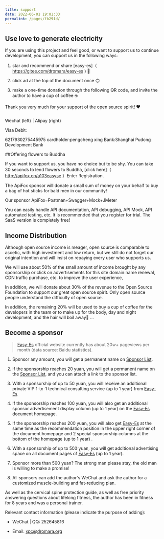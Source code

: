 ```yaml
---
title: support
date: 2022-06-01 19:01:33
permalink: /pages/fb291d/
---
```


## Use love to generate electricity

If you are using this project and feel good, or want to support us to continue development, you can support us in the following ways:

1. star and recommend or share [easy-es]（ https://gitee.com/dromara/easy-es ) 🚀

2. click ad at the top of the document once 🙃

3. make a one-time donation through the following QR code, and invite the author to have a cup of coffee ☕ ️

Thank you very much for your support of the open source spirit! ❤️

<img :src="$withBase('/img/vx-donate.png')" style="zoom: 95%"><img :src="$withBase('/img/alipay-donate.png')" style="zoom: 95%">

Wechat (left) | Alipay (right)

Visa Debit:

6217930275445975 cardholder:pengcheng xing Bank:Shanghai Pudong Development Bank

##Offering flowers to Buddha

If you want to support us, you have no choice but to be shy. You can take 30 seconds to lend flowers to Buddha, [click here]（ http://apifox.cn/a103easyse ）Enter Registration.

The ApiFox sponsor will donate a small sum of money on your behalf to buy a bag of hot sticks for bald men in our community!

Our sponsor ApiFox=Postman+Swagger+Mock+JMeter

You can easily handle API documentation, API debugging, API Mock, API automated testing, etc. It is recommended that you register for trial. The SaaS version is completely free!

## Income Distribution

Although open source income is meager, open source is comparable to ascetic, with high investment and low return, but we still do not forget our original intention and will insist on repaying every user who supports us.

We will use about 50% of the small amount of income brought by any sponsorship or click on advertisements for this site domain name renewal, CDN traffic purchase, etc. to improve the user experience,

In addition, we will donate about 30% of the revenue to the Open Source Foundation to support our great open source spirit. Only open source people understand the difficulty of open source.

In addition, the remaining 20% will be used to buy a cup of coffee for the developers in the team or to make up for the body, day and night development, and the hair will boil away👴 ...

## Become a sponsor

> [Easy-Es](https://easy-es.cn/) official website currently has about 20w+ pageviews per month (data source: Baidu statistics).

1. Sponsor any amount, you will get a permanent name on [Sponsor List](/pages/b52ac5/).

2. If the sponsorship reaches 20 yuan, you will get a permanent name on the [Sponsor List](/pages/b52ac5/), and you can attach a link to the sponsor list.

3. With a sponsorship of up to 50 yuan, you will receive an additional private VIP 1-to-1 technical consulting service (up to 1 year) from [Easy-Es](https://easy-es.cn/).

4. If the sponsorship reaches 100 yuan, you will also get an additional sponsor advertisement display column (up to 1 year) on the [Easy-Es](https://easy-es.cn/) document homepage.

5. If the sponsorship reaches 200 yuan, you will also get [Easy-Es](https://easy-es.cn/) at the same time as the recommendation position in the upper right corner of the document homepage and 2 special sponsorship columns at the bottom of the homepage (up to 1 year) .

6. With a sponsorship of up to 500 yuan, you will get additional advertising space on all document pages of [Easy-Es](https://easy-es.cn/) (up to 1 year).

7. Sponsor more than 500 yuan? The strong man please stay, the old man is willing to make a promise!

8. All sponsors can add the author's WeChat and ask the author for a customized muscle-building and fat-reducing plan.

As well as the cervical spine protection guide, as well as free priority answering questions about lifelong fitness, the author has been in fitness for 8 years and was a personal trainer.

Relevant contact information (please indicate the purpose of adding):

* WeChat | QQ: 252645816

* Email: xpc@dromara.org